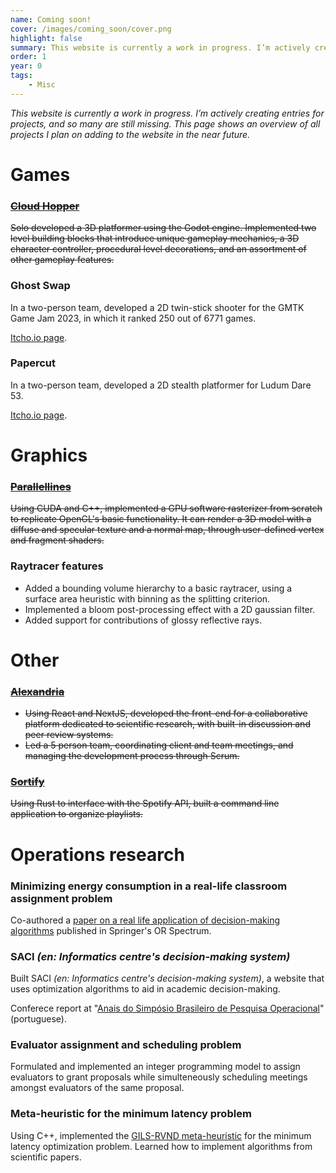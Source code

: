 ```yaml
---
name: Coming soon!
cover: /images/coming_soon/cover.png
highlight: false
summary: This website is currently a work in progress. I’m actively creating entries for projects, and so many are still missing. This page shows an overview of all projects I plan on adding to the website in the near future.
order: 1
year: 0
tags:
    - Misc
---
```


*This website is currently a work in progress. I’m actively creating entries for projects, and so many are still missing. This page shows an overview of all projects I plan on adding to the website in the near future.*

# Games

### ~~[Cloud Hopper](/project/cloud_hopper)~~

~~Solo developed a 3D platformer using the Godot engine. Implemented two level building blocks that introduce unique gameplay mechanics, a 3D character controller, procedural level decorations, and an assortment of other gameplay features.~~

### Ghost Swap

In a two-person team, developed a 2D twin-stick shooter for the GMTK Game Jam 2023, in which it ranked 250 out of 6771 games.

[Itcho.io page](https://moonsheep.itch.io/ghost-swap).

### Papercut

In a two-person team, developed a 2D stealth platformer for Ludum Dare 53.

[Itcho.io page](https://maximecaux.itch.io/papercut).

# Graphics

### ~~[Parallellines](/project/parallellines)~~

~~Using CUDA and C++, implemented a GPU software rasterizer from scratch to replicate OpenGL's basic functionality. It can render a 3D model with a diffuse and specular texture and a normal map, through user-defined vertex and fragment shaders.~~

### Raytracer features

- Added a bounding volume hierarchy to a basic raytracer, using a surface area heuristic with binning as the splitting criterion.
- Implemented a bloom post-processing effect with a 2D gaussian filter.
- Added support for contributions of glossy reflective rays.

# Other

### ~~[Alexandria](/project/alexandria)~~

- ~~Using React and NextJS, developed the front-end for a collaborative platform dedicated to scientific research, with built-in discussion and peer review systems.~~
- ~~Led a 5 person team, coordinating client and team meetings, and managing the development process through Scrum.~~

### ~~[Sortify](/project/sortify)~~

~~Using Rust to interface with the Spotify API, built a command line application to organize playlists.~~

# Operations research

### Minimizing energy consumption in a real-life classroom assignment problem

Co-authored a [paper on a real life application of decision-making algorithms](https://link.springer.com/article/10.1007/s00291-022-00674-z) published in Springer's OR Spectrum.

### SACI *(en: Informatics centre's decision-making system)*

Built SACI *(en: Informatics centre's decision-making system)*, a website that uses optimization algorithms to aid in academic decision-making.

Conferece report at "[Anais do Simpósio Brasileiro de Pesquisa Operacional](https://proceedings.science/sbpo/sbpo-2022/trabalhos/saci-sistema-de-apoio-a-decisao-do-centro-de-informatica-o-caso-da-ufpb?lang=pt-br#)" (portuguese).

### Evaluator assignment and scheduling problem

Formulated and implemented an integer programming model to assign evaluators to grant proposals while simulteneously scheduling meetings amongst evaluators of the same proposal.

### Meta-heuristic for the minimum latency problem

Using C++, implemented the [GILS-RVND meta-heuristic](https://www.sciencedirect.com/science/article/abs/pii/S037722171200269X) for the minimum latency optimization problem. Learned how to implement algorithms from scientific papers.


